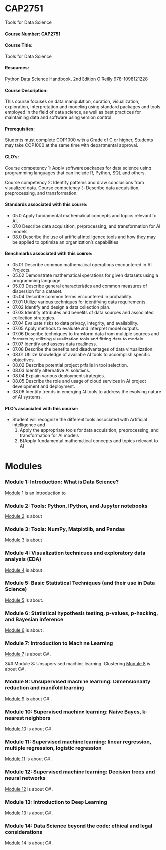 # CAP2751
Tools for Data Science

#### Course Number: CAP2751

#### Course Title: 
   Tools for Data Science

#### Resources:

   Python Data Science Handbook, 2nd Edition  O’Reilly  978-1098121228

#### Course Description: 
   This course focuses on data manipulation, curation, visualization, exploration, interpretation and modeling using standard packages and tools employed in the field of data science, as well as best practices for maintaining data and software using version control.

#### Prerequisites: 
   Students must complete COP1000 with a Grade of C or higher, Students may take COP1000 at the same time with departmental approval.

#### CLO’s:

   Course competency 1: Apply software packages for data science using programming languages that can include R, Python, SQL and others. 

   Course competency 2: Identify patterns and draw conclusions from visualized data. Course competency 3: Describe data acquisition, preprocessing, and transformation.

#### Standards associated with this course:

 * 05.0	Apply fundamental mathematical concepts and topics relevant to AI.
 * 07.0	Describe data acquisition, preprocessing, and transformation for AI models
 * 08.0	Describe the use of artificial intelligence tools and how they may be applied to optimize an organization’s capabilities
#### Benchmarks associated with this course:
 * 05.01	Describe common mathematical operations encountered in AI Projects. 
 * 05.02	Demonstrate mathematical operations for given datasets using a programming language. 
 * 05.03	Describe general characteristics and common measures of dispersion for a dataset. 
 * 05.04	Describe common terms encountered in probability.
 * 07.01	Utilize various techniques for identifying data requirements. 
 * 07.02	Identify and design a data collection plan. 
 * 07.03	Identify attributes and benefits of data sources and associated collection strategies. 
 * 07.04	Evaluate risks to data privacy, integrity, and availability. 
 * 07.05	Apply methods to evaluate and interpret model outputs. 
 * 07.06	Describe techniques to transform data from multiple sources and formats by utilizing visualization tools and fitting data to models.
 * 07.07	Identify and assess data readiness. 
 * 07.08	Describe the benefits and disadvantages of data virtualization.
 * 08.01	Utilize knowledge of available AI tools to accomplish specific objectives.
 * 08.02	Describe potential project pitfalls in tool selection.
 * 08.03	Identify alternative AI solutions.
 * 08.04	Explain various deployment strategies.
 * 08.05	Describe the role and usage of cloud services in AI project development and deployment. 
 * 08.06	Identify trends in emerging AI tools to address the evolving nature of AI systems.

#### PLO’s associated with this course:

 * Student will recognize the different tools associated with Artificial intelligence and 
   1. Apply the appropriate tools for data acquisition, preprocessing, and transformation for AI models 
   1. B)Apply fundamental mathematical concepts and topics relevant to AI
# Modules

### Module 1: Introduction: What is Data Science?
[Module 1](./Module_1/README.md) is an Introduction to 

### Module 2: Tools: Python, IPython, and Jupyter notebooks
[Module 2](./Module_2/README.md) is about

### Module 3: Tools: NumPy, Matplotlib, and Pandas
[Module 3](./Module_3/README.md) is about 

### Module 4: Visualization techniques and exploratory data analysis (EDA)
[Module 4](./Module_4/README.md) is about .

### Module 5: Basic Statistical Techniques (and their use in Data Science)
[Module 5](./Module_5/README.md) is about.

### Module 6: Statistical hypothesis testing, p-values, p-hacking, and Bayesian inference
[Module 6](./Module_6/README.md) is about .

### Module 7: Introduction to Machine Learning
[Module 7](./Module_7/README.md) is about C# .

3## Module 8: Unsupervised machine learning: Clustering
[Module 8](./Module_8/README.md) is about C# .

### Module 9: Unsupervised machine learning: Dimensionality reduction and manifold learning
[Module 9](./Module_9/README.md) is about C# .

### Module 10: Supervised machine learning: Naive Bayes, k-nearest neighbors
[Module 10](./Module_10/README.md) is about C# .

### Module 11: Supervised machine learning: linear regression, multiple regression, logistic regression
[Module 11](./Module_11/README.md) is about C# .

### Module 12: Supervised machine learning: Decision trees and neural networks
[Module 12](./Module_12/README.md) is about C# .

### Module 13: Introduction to Deep Learning
[Module 13](./Module_13/README.md) is about C# .

### Module 14: Data Science beyond the code: ethical and legal considerations
[Module 14](./Module_14/README.md) is about C# .
